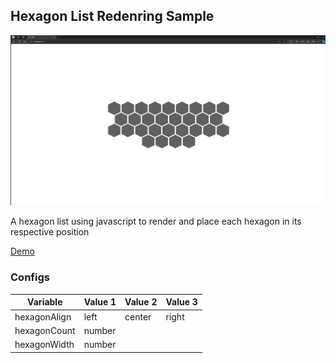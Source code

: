 ## Hexagon List Redenring Sample

![Sample screenshot](./sample-screenshot.png "Sample screenshot")

A hexagon list using javascript to render and place each hexagon in its respective position

[Demo](https://victorh74.github.io/hexagon-list-rendering/)

### Configs
| Variable | Value 1  | Value 2  | Value 3 |
|----------|----------|----------|---------|
| hexagonAlign  | left | center | right |
| hexagonCount  | number | 
| hexagonWidth  | number|